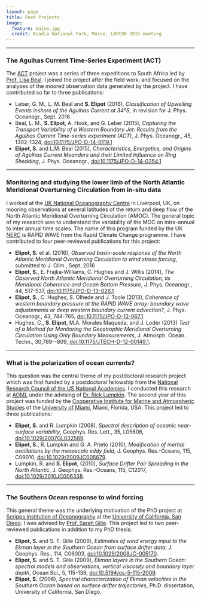 ```yaml
---
layout: page
title: Past Projects
image:
  feature: maine.jpg
  credit: Acadia National Park, Maine, LAPCOD 2015 meeting
---
```


- - -

### The Agulhas Current Time-Series Experiment (ACT)

The [ACT](http://act.rsmas.miami.edu) project was a series of three expeditions to South Africa led by [Prof. Lisa Beal](https://www.rsmas.miami.edu/people/faculty-index/?p=lisa-beal). I joined the project after the field work, and focused on the analyses of the moored observation data generated by the project. I have contributed so far to three publications:
* Leber, G. M., L. M. Beal and **S. Elipot** (2016), *Classification of Upwelling Events inshore of the Agulhas Current at 34ºS*, in revision for J. Phys. Oceanogr., Sept. 2016
* Beal, L. M., **S. Elipot**, A. Houk, and G. Leber (2015), *Capturing the Transport Variability of a Western Boundary Jet: Results from the Agulhas Current Time-series experiment (ACT)*, J. Phys. Oceanogr., 45, 1302-1324,  [doi:10.1175/JPO-D-14-0119.1](http://dx.doi.org/10.1175/JPO-D-14-0119.1)
*  **Elipot, S.** and L.M. Beal (2015), *Characteristics, Energetics, and Origins of Agulhas Current Meanders and their Limited Influence on Ring Shedding*, J. Phys. Oceanogr., [doi:10.1175/JPO-D-14-0254.1](http://dx.doi.org/10.1175/JPO-D-14-0254.1)


- - -

### Monitoring and studying the lower limb of the North Atlantic Meridional Overturning Circulation from in-situ data

I worked at the [UK National Oceanography Centre](http://www.nerc.ac.uk) in Liverpool, UK, on mooring observations at several latitudes of the return and deep flow of the North Atlantic Meridional Overturning Circulation (AMOC). The general topic of my research was to understand the variability of the MOC on intra-annual to inter annual time scales. The name of this program funded by the UK [NERC](http://www.nerc.ac.uk) is RAPID WAVE from the Rapid Climate Change programme. I have contributed to four peer-reviewed publications for this project:

* **Elipot, S.** et al. (2016), *Observed basin-scale response of the North Atlantic Meridional Overturning Circulation to wind stress forcing*, submitted to J. Clim., Sept. 2016
* **Elipot, S.**, E. Frajka-Williams, C. Hughes and J. Willis (2014), *The Observed North Atlantic Meridional Overturning Circulation, its Meridional Coherence and Ocean Bottom Pressure*,  J. Phys. Oceanogr., 44, 517-537, [doi:10.1175/JPO-D-13-026.1](http://dx.doi.org/10.1175/JPO-D-13-026.1)
* **Elipot, S.**, C. Hughes, S. Olhede and J. Toole (2013), *Coherence of western boundary pressure at the RAPID WAVE array: boundary wave adjustements or deep western boundary current advection?*, J. Phys. Oceanogr., 43, 744-765, [doi:10.1175/JPO-D-12-067.1](http://dx.doi.org/10.1175/JPO-D-12-067.1).
* Hughes, C., **S. Elipot**, M.A. Morales Maqueda, and J. Loder (2013) *Test of a Method for Monitoring the Geostrophic Meridional Overturning Circulation Using Only Boundary Measurements*, J. Atmosph. Ocean. Techn., 30,789--809, [doi:10.1175/JTECH-D-12-00149.1](http://dx.doi.org/10.1175/JTECH-D-12-00149.1).

- - -

### What is the polarization of ocean currents?

This question was the central theme of my postdoctoral research project which was first funded by a postdoctoral fellowship from the [National Research Council of the US National Academies](http://www.nationalacademies.org/nasem/). I conducted this research at [AOML](http://www.aoml.noaa.gov) under the advising of [Dr. Rick Lumpkin](http://www.aoml.noaa.gov/phod/people/lumpkin/index.php). The second year of this project was funded by the [Cooperative Institute for Marine and Atmospheric Studies](http://cimas.rsmas.miami.edu) of the  [University of Miami](http://www.miami.edu), Miami, Florida, USA.  This project led to three publications:
* **Elipot, S.** and R. Lumpkin (2008), *Spectral description of oceanic near-surface variability*, Geophys. Res. Lett., 35, L05606, [doi:10.1029/2007GL032589](http://dx.doi.org/10.1029/2007GL032874).
* **Elipot, S.**, R. Lumpkin and G. A. Prieto (2010), *Modification of inertial oscillations by the mesoscale eddy field*, J. Geophys. Res.-Oceans, 115, C09010, [doi:10.1029/2009JC005679](http://dx.doi.org/10.1029/2009JC005679).
* Lumpkin, R. and **S. Elipot**, (2010), *Surface Drifter Pair Spreading in the North Atlantic*, J. Geophys. Res.-Oceans, 115, C12017, [doi:10.1029/2010JC006338](http://dx.doi.org/10.1029/2010JC006338).

- - -

### The Southern Ocean response to wind forcing

This general theme was the underlying motivation of the PhD project at [Scripps Institution of Oceanography](http://www.sio.ucsd.edu) at the [University of California, San Diego](http://www.ucsd.edu). I was advised by [Prof. Sarah Gille](http://pordlabs.ucsd.edu/sgille/). This project led to two peer-reviewed publications in addition to my PhD thesis:
* **Elipot, S.** and S. T. Gille (2009), *Estimates of wind energy input to the Ekman layer in the Southern Ocean from surface drifter data*, J. Geophys. Res., 114, C06003, [doi:10.1029/2008JC-005170](http://dx.doi.org/10.1029/2008JC005170).
* **Elipot, S.** and S. T. Gille (2009), *Ekman layers in the *Southern Ocean*: spectral models and observations, vertical viscosity and boundary layer depth*, Ocean Sci., 5, 115-139, [doi:10.5194/os-5-115-2009](http://dx.doi.org/10.5194/os-5-115-2009).
* **Elipot, S.** (2006), *Spectral characterization of Ekman velocities in the Southern Ocean based on surface drifter trajectories*, Ph.D. dissertation, University of California, San Diego.
